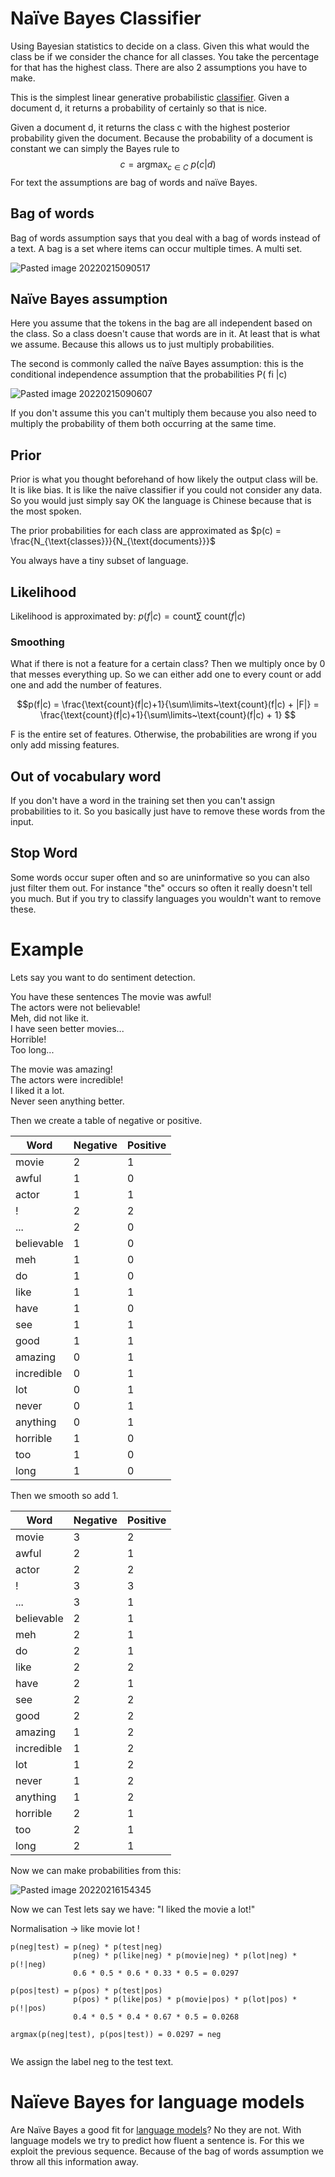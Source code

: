 # Naïve Bayes Classifier
Using Bayesian statistics to decide on a class. Given this what would the class be if we consider the chance for all classes. You take the percentage for that has the highest class. There are also 2 assumptions you have to make.

This is the simplest linear generative probabilistic [classifier](../Classification.md). Given a document d, it returns a probability of certainly so that is nice.

Given a document d, it returns the class c with the highest posterior probability given the document. Because the probability of a document is constant we can simply the Bayes rule to $$c = \text{argmax}_{c \in C}~p(c|d)$$
For text the assumptions are bag of words and naïve Bayes. 

## Bag of words 
Bag of words assumption says that you deal with a bag of words instead of a text. A bag is a set where items can occur multiple times. A multi set. 

![Pasted image 20220215090517](../../images/Pasted%20image%2020220215090517.webp)

## Naïve Bayes assumption
Here you assume that the tokens in the bag are all independent based on the class. So a class doesn't cause that words are in it. At least that is what we assume. Because this allows us to just multiply probabilities. 

The second is commonly called the naïve Bayes assumption: this is the conditional independence assumption that the probabilities P( fi |c)

![Pasted image 20220215090607](../../images/Pasted%20image%2020220215090607.webp)

If you don't assume this you  can't multiply them because you also need to multiply the probability of them both occurring at the same time. 

## Prior 
Prior is what you thought beforehand of how likely the output class will be. It is like bias. It is like the naïve classifier if you could not consider any data. So you would just simply say OK the language is Chinese because that is the most spoken.

The prior probabilities for each class are approximated as $p(c) = \frac{N_{\text{classes}}}{N_{\text{documents}}}$ 

You always have a tiny subset of language. 

## Likelihood 

Likelihood is approximated by: $p(f|c) = \text{count}\sum\limits~\text{count}(f|c)$

### Smoothing
What if there is not a feature for a certain class? Then we multiply once by 0 that messes everything up. So we can either add one to every count or add one and add the number of features.

$$p(f|c) = \frac{\text{count}(f|c)+1}{\sum\limits~\text{count}(f|c) + |F|} = \frac{\text{count}(f|c)+1}{\sum\limits~\text{count}(f|c) + 1} $$

F is the entire set of features. Otherwise, the probabilities are wrong if you only add missing features. 

## Out of vocabulary word  
If you don't have a word in the training set then you can't assign probabilities to it. So you basically just have to remove these words from the input.

## Stop Word  
Some words occur super often and so are uninformative so you can also just filter them out. For instance "the" occurs so often it really doesn't tell you much. But if you try to classify languages you wouldn't want to remove these. 

# Example 

Lets say you want to do sentiment detection.

You have these sentences
The movie was awful!  
The actors were not believable!  
Meh, did not like it.  
I have seen better movies...  
Horrible!  
Too long...

The movie was amazing!  
The actors were incredible!  
I liked it a lot.  
Never seen anything better.

Then we create a table of negative or positive.  

| Word       | Negative | Positive |
| ---------- | -------- | -------- |
| movie      | 2        | 1        |
| awful      | 1        | 0        |
| actor      | 1        | 1        |
| !          | 2        | 2        |
| ...        | 2        | 0        |
| believable | 1        | 0        |
| meh        | 1        | 0        |
| do         | 1        | 0        |
| like       | 1        | 1        |
| have       | 1        | 0        |
| see        | 1        | 1        |
| good       | 1        | 1        |
| amazing    | 0        | 1        |
| incredible | 0        | 1        |
| lot        | 0        | 1        |
| never      | 0        | 1        |
| anything   | 0        | 1        |
| horrible   | 1        | 0        |
| too        | 1        | 0        |
| long       | 1        | 0        |


Then we smooth so add 1. 

| Word       | Negative | Positive |
| ---------- | -------- | -------- |
| movie      | 3        | 2        |
| awful      | 2        | 1        |
| actor      | 2        | 2        |
| !          | 3        | 3        |
| ...        | 3        | 1        |
| believable | 2        | 1        |
| meh        | 2        | 1        |
| do         | 2        | 1        |
| like       | 2        | 2        |
| have       | 2        | 1        |
| see        | 2        | 2        |
| good       | 2        | 2        |
| amazing    | 1        | 2        |
| incredible | 1        | 2        |
| lot        | 1        | 2        |
| never      | 1        | 2        |
| anything   | 1        | 2        |
| horrible   | 2        | 1        | 
| too        | 2        | 1        |
| long       | 2        | 1        |

Now we can make probabilities from this:

![Pasted image 20220216154345](../../images/Pasted%20image%2020220216154345.webp)

Now we can Test lets say we have: "I liked the movie a lot!"

Normalisation → like movie lot !  

```
p(neg|test) = p(neg) * p(test|neg)  
			  p(neg) * p(like|neg) * p(movie|neg) * p(lot|neg) * p(!|neg)  
			  0.6 * 0.5 * 0.6 * 0.33 * 0.5 = 0.0297  

p(pos|test) = p(pos) * p(test|pos)  
			  p(pos) * p(like|pos) * p(movie|pos) * p(lot|pos) * p(!|pos)  
              0.4 * 0.5 * 0.4 * 0.67 * 0.5 = 0.0268  

argmax(p(neg|test), p(pos|test)) = 0.0297 = neg


```
We assign the label neg to the test text.

# Naïeve Bayes for language models 
Are Naïve Bayes a good fit for [language models](../../Prediction/Language%20Modeling.md)? No they are not. With language models we try to predict how fluent a sentence is. For this we exploit the previous sequence. Because of the bag of words assumption we throw all this information away. 